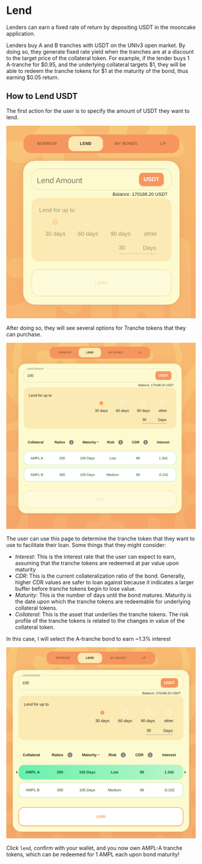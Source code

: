 # Lend

Lenders can earn a fixed rate of return by depositing USDT in the mooncake application.&#x20;

Lenders buy A and B tranches with USDT on the UNIv3 open market. By doing so, they generate fixed rate yield when the tranches are at a discount to the target price of the collateral token. For example, if the lender buys 1 A-tranche for $0.95, and the underlying collateral targets $1, they will  be able to redeem the tranche tokens for $1 at the maturity of the bond, thus earning $0.05 return.&#x20;



## How to Lend USDT

The first action for the user is to specify the amount of USDT they want to lend.

![](<../../.gitbook/assets/Screenshot from 2021-12-17 10-27-03.png>)



After doing so, they will see several options for Tranche tokens that they can purchase.&#x20;

![](<../../.gitbook/assets/Screenshot from 2021-12-17 10-27-54.png>)

The user can use this page to determine the tranche token that they want to use to facilitate their loan. Some things that they might consider:

* _Interest_: This is the interest rate that the user can expect to earn, assuming that the tranche tokens are redeemed at par value upon maturity
* _CDR_: This is the current collateralization ratio of the bond. Generally, higher CDR values are safer to loan against because it indicates a larger buffer before tranche tokens begin to lose value.
* _Maturity_: This is the number of days until the bond matures. Maturity is the date upon which the tranche tokens are redeemable for underlying collateral tokens.&#x20;
* _Collateral_: This is the asset that underlies the tranche tokens. The risk profile of the tranche tokens is related to the changes in value of the collateral token.&#x20;



In this case, I will select the A-tranche bond to earn \~1.3% interest

![](<../../.gitbook/assets/Screenshot from 2021-12-17 10-37-58.png>)

Click `lend`, confirm with your wallet, and you now own AMPL-A tranche tokens, which can be redeemed for 1 AMPL each upon bond maturity!




